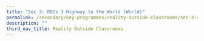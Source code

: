 ```yaml
---
title: "Sec 3: ROCs 3 Highway to the World (World)"
permalink: /secondary/key-programmes/reality-outside-classrooms/sec-3-rocs-3-highway-to-the-world-world/
description: ""
third_nav_title: Reality Outside Classrooms
---
```

